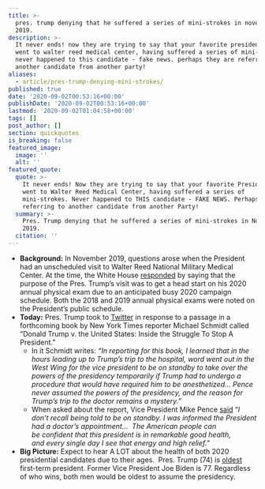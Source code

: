 ```yaml
---
title: >-
  pres. trump denying that he suffered a series of mini-strokes in november
  2019.
description: >-
  It never ends! now they are trying to say that your favorite president, me,
  went to walter reed medical center, having suffered a series of mini-strokes.
  never happened to this candidate - fake news. perhaps they are referring to
  another candidate from another party!
aliases:
  - article/pres-trump-denying-mini-strokes/
published: true
date: '2020-09-02T00:53:16+00:00'
publishDate: '2020-09-02T00:53:16+00:00'
lastmod: '2020-09-02T01:04:58+00:00'
tags: []
post_author: []
section: quickquotes
is_breaking: false
featured_image:
  image: ''
  alt: ''
featured_quote:
  quote: >-
    It never ends! Now they are trying to say that your favorite President, me,
    went to Walter Reed Medical Center, having suffered a series of
    mini-strokes. Never happened to THIS candidate - FAKE NEWS. Perhaps they are
    referring to another candidate from another Party!
  summary: >-
    Pres. Trump denying that he suffered a series of mini-strokes in November
    2019.
  citation: ''
---
```

*   **Background:** In November 2019, questions arose when the President had an unscheduled visit to Walter Reed National Military Medical Center. At the time, the White House [responded](\"https://apnews.com/e3e5cdafbbc540afb0ae59c40715e02d\") by saying that the purpose of the Pres. Trump’s visit was to get a head start on his 2020 annual physical exam due to an anticipated busy 2020 campaign schedule. Both the 2018 and 2019 annual physical exams were noted on the President’s public schedule.
*   **Today:** Pres. Trump took to [Twitter](\"https://twitter.com/realDonaldTrump/status/1300811758051954695\") in response to a passage in a forthcoming book by New York Times reporter Michael Schmidt called “Donald Trump v. the United States: Inside the Struggle To Stop A President.”
    *   In it Schmidt writes: _“In reporting for this book, I learned that in the hours leading up to Trump’s trip to the hospital, word went out in the West Wing for the vice president to be on standby to take over the powers of the presidency temporarily if Trump had to undergo a procedure that would have required him to be anesthetized… Pence never assumed the powers of the presidency, and the reason for Trump’s trip to the doctor remains a mystery.”_
    *   When asked about the report, Vice President Mike Pence [said](\"https://www.foxnews.com/politics/pence-dont-recall-put-on-standby-trump\") “_I don’t recall being told to be on standby. I was informed the President had a doctor’s appointment…  The American people can be confident that this president is in remarkable good health, and every single day I see that energy and high relief.”_
*   **Big Picture:** Expect to hear A LOT about the health of both 2020 presidential candidates due to their ages.  Pres. Trump (74) is [oldest](\"https://apnews.com/9bb19e782e224fbe948575ce25348645\") first-term president. Former Vice President Joe Biden is 77. Regardless of who wins, both men would be oldest to assume the presidency.